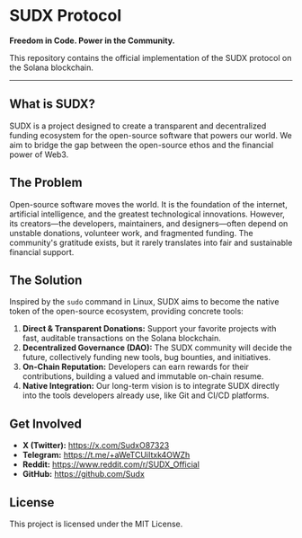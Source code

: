 # SUDX Protocol

**Freedom in Code. Power in the Community.**

This repository contains the official implementation of the SUDX protocol on the Solana blockchain.

---

## What is SUDX?

SUDX is a project designed to create a transparent and decentralized funding ecosystem for the open-source software that powers our world. We aim to bridge the gap between the open-source ethos and the financial power of Web3.

## The Problem

Open-source software moves the world. It is the foundation of the internet, artificial intelligence, and the greatest technological innovations. However, its creators—the developers, maintainers, and designers—often depend on unstable donations, volunteer work, and fragmented funding. The community's gratitude exists, but it rarely translates into fair and sustainable financial support.

## The Solution

Inspired by the `sudo` command in Linux, SUDX aims to become the native token of the open-source ecosystem, providing concrete tools:
1.  **Direct & Transparent Donations:** Support your favorite projects with fast, auditable transactions on the Solana blockchain.
2.  **Decentralized Governance (DAO):** The SUDX community will decide the future, collectively funding new tools, bug bounties, and initiatives.
3.  **On-Chain Reputation:** Developers can earn rewards for their contributions, building a valued and immutable on-chain resume.
4.  **Native Integration:** Our long-term vision is to integrate SUDX directly into the tools developers already use, like Git and CI/CD platforms.

## Get Involved

*   **X (Twitter):** https://x.com/SudxO87323
*   **Telegram:** https://t.me/+aWeTCUiItxk4OWZh
*   **Reddit:** https://www.reddit.com/r/SUDX_Official
*   **GitHub:** https://github.com/Sudx

## License

This project is licensed under the MIT License.
